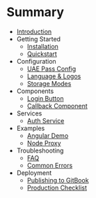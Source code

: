 # Summary

- [Introduction](README.md)
- Getting Started
  - [Installation](getting-started/installation.md)
  - [Quickstart](getting-started/quickstart.md)
- Configuration
  - [UAE Pass Config](configuration/uaepass-config.md)
  - [Language & Logos](configuration/language-and-logos.md)
  - [Storage Modes](configuration/storage.md)
- Components
  - [Login Button](components/login-button.md)
  - [Callback Component](components/callback.md)
- Services
  - [Auth Service](services/auth-service.md)
- Examples
  - [Angular Demo](examples/angular-demo.md)
  - [Node Proxy](examples/node-proxy.md)
- Troubleshooting
  - [FAQ](troubleshooting/faq.md)
  - [Common Errors](troubleshooting/common-errors.md)
- Deployment
  - [Publishing to GitBook](deployment/publishing-to-gitbook.md)
  - [Production Checklist](deployment/production-checklist.md)
